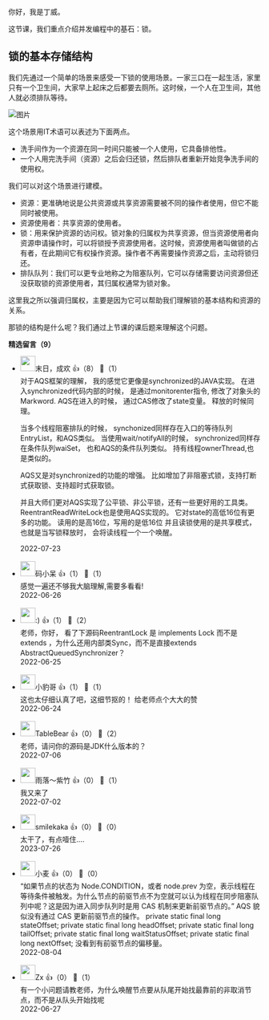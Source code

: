 你好，我是丁威。

这节课，我们重点介绍并发编程中的基石：锁。

## **锁的基本存储结构**

我们先通过一个简单的场景来感受一下锁的使用场景。一家三口在一起生活，家里只有一个卫生间，大家早上起床之后都要去厕所。这时候，一个人在卫生间，其他人就必须排队等待。

![图片](https://static001.geekbang.org/resource/image/d9/ec/d9b6d09544a3d56269a5a175d9486cec.jpg?wh=1722x854)

这个场景用IT术语可以表述为下面两点。

- 洗手间作为一个资源在同一时间只能被一个人使用，它具备排他性。
- 一个人用完洗手间（资源）之后会归还锁，然后排队者重新开始竞争洗手间的使用权。

我们可以对这个场景进行建模。

- 资源：更准确地说是公共资源或共享资源需要被不同的操作者使用，但它不能同时被使用。
- 资源使用者：共享资源的使用者。
- 锁：用来保护资源的访问权。锁对象的归属权为共享资源，但当资源使用者向资源申请操作时，可以将锁授予资源使用者。这时候，资源使用者叫做锁的占有者，在此期间它有权操作资源。操作者不再需要操作资源之后，主动将锁归还。
- 排队队列：我们可以更专业地称之为阻塞队列，它可以存储需要访问资源但还没获取锁的资源使用者，其归属权通常为锁对象。

这里我之所以强调归属权，主要是因为它可以帮助我们理解锁的基本结构和资源的关系。

那锁的结构是什么呢？我们通过上节课的课后题来理解这个问题。
<div><strong>精选留言（9）</strong></div><ul>
<li><img src="https://wx.qlogo.cn/mmopen/vi_32/Q0j4TwGTfTLm8skz4F7FGGBTXWUMia6qVEc00BddeXapicv5FkAx62GmOnUNEcE4scSR60AmappQoNdIQhccKsBA/132" width="30px"><span>末日，成欢</span> 👍（8） 💬（1）<div>对于AQS框架的理解， 我的感觉它更像是synchronized的JAVA实现。
在进入synchronized代码内部的时候， 是通过monitorenter指令,  修改了对象头的Markword.
AQS在进入的时候， 通过CAS修改了state变量。   释放的时候同理。 

当多个线程阻塞排队的时候， synchonized同样存在入口的等待队列EntryList，和AQS类似。
当使用wait&#47;notifyAll的时候， synchronized同样存在条件队列waiSet， 也和AQS的条件队列类似。
持有线程ownerThread,也是类似的。

AQS又是对synchronized的功能的增强。 比如增加了非阻塞式锁，支持打断式获取锁、支持超时式获取锁。

并且大师们更对AQS实现了公平锁、非公平锁，还有一些更好用的工具类。
ReentrantReadWriteLock也是使用AQS实现的。 它对state的高低16位有更多的功能。
读用的是高16位，写用的是低16位
并且读锁使用的是共享模式， 也就是当写锁释放时， 会将读线程一个一个唤醒。

</div>2022-07-23</li><br/><li><img src="https://static001.geekbang.org/account/avatar/00/1f/5e/81/82709d6e.jpg" width="30px"><span>码小呆</span> 👍（1） 💬（1）<div>感觉一遍还不够我大脑理解,需要多看看!</div>2022-06-26</li><br/><li><img src="https://static001.geekbang.org/account/avatar/00/17/65/e2/34a81497.jpg" width="30px"><span>:)</span> 👍（1） 💬（2）<div>老师，你好， 看了下源码ReentrantLock 是 implements Lock 而不是 extends ，为什么还用内部类Sync，而不是直接extends AbstractQueuedSynchronizer？</div>2022-06-25</li><br/><li><img src="https://static001.geekbang.org/account/avatar/00/18/a0/5f/cf72d453.jpg" width="30px"><span>小豹哥</span> 👍（1） 💬（1）<div>这也太仔细认真了吧，这细节抠的！ 给老师点个大大的赞</div>2022-06-24</li><br/><li><img src="https://static001.geekbang.org/account/avatar/00/19/8b/06/fb3be14a.jpg" width="30px"><span>TableBear</span> 👍（0） 💬（2）<div>老师，请问你的源码是JDK什么版本的？</div>2022-07-06</li><br/><li><img src="https://static001.geekbang.org/account/avatar/00/19/6b/e9/7620ae7e.jpg" width="30px"><span>雨落～紫竹</span> 👍（0） 💬（1）<div>我又来了 </div>2022-07-02</li><br/><li><img src="http://thirdwx.qlogo.cn/mmopen/vi_32/Q0j4TwGTfTJJ5Hnw1tL9EWGdzhibCw89hibKjibwcyUBCSJsQWaxxfGu5AkBibibV0anaKqw3nf3ZP0UWy5BaEYyw2Q/132" width="30px"><span>smilekaka</span> 👍（0） 💬（0）<div>太干了，有点噎住....</div>2023-07-26</li><br/><li><img src="https://static001.geekbang.org/account/avatar/00/12/91/71/0b16655d.jpg" width="30px"><span>小麦</span> 👍（0） 💬（0）<div>“如果节点的状态为 Node.CONDITION，或者 node.prev 为空，表示线程在等待条件被触发。为什么节点的前驱节点不为空就可以认为线程在同步阻塞队列中呢？这是因为进入同步队列时是用 CAS 机制来更新前驱节点的。”
AQS 貌似没有通过 CAS 更新前驱节点的操作。
    private static final long stateOffset;
    private static final long headOffset;
    private static final long tailOffset;
    private static final long waitStatusOffset;
    private static final long nextOffset;
没看到有前驱节点的偏移量。</div>2022-08-04</li><br/><li><img src="https://static001.geekbang.org/account/avatar/00/16/52/40/bd406525.jpg" width="30px"><span>Zx</span> 👍（0） 💬（1）<div>有一个小问题请教老师，为什么唤醒节点要从队尾开始找最靠前的非取消节点，而不是从队头开始找呢</div>2022-06-27</li><br/>
</ul>